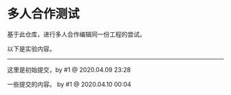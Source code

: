 # 多人合作测试

基于此仓库，进行多人合作编辑同一份工程的尝试。

以下是实验内容。

-----


这里是初始提交，by #1 @ 2020.04.09 23:28

一些提交的内容。 by #1 @ 2020.04.10 00:04
